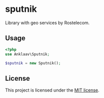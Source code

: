 # sputnik
Library with geo services by Rostelecom.

## Usage

```php
<?php
use Anklaav\Sputnik;

$sputnik = new Sputnik();
```

## License

This project is licensed under the [MIT license](LICENSE).
